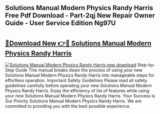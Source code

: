 ## Solutions Manual Modern Physics Randy Harris Free Pdf Download - Part-2qj New Repair Owner Guide - User Service Edition Ng97U

# <h2><a href="http://bc78726.oget.top/?id=Solutions+Manual+Modern+Physics+Randy+Harris">🔗Download New 👉🔴 Solutions Manual Modern Physics Randy Harris</a></h2>

[![Solutions Manual Modern Physics Randy Harris new download](https://i.imgur.com/5g1atiW.png)](http://bc78726.oget.top/?id=Solutions+Manual+Modern+Physics+Randy+Harris)
Step-by-Step Guide This manual breaks down the process of using your new Solutions Manual Modern Physics Randy Harris into manageable steps for effortless operation. Important Safety Guidelines Please read all safety guidelines carefully before operating your new Solutions Manual Modern Physics Randy Harris. Enjoy the efficiency of list of features while using your new Solutions Manual Modern Physics Randy Harris. Your Success is Our Priority Solutions Manual Modern Physics Randy Harris. We are committed to providing you with the best possible experience.
